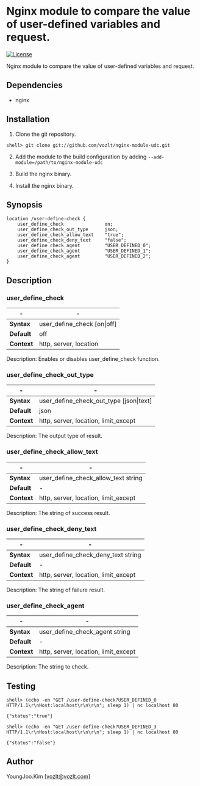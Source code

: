 Nginx module to compare the value of user-defined variables and request.
==========

[![License](http://img.shields.io/badge/license-BSD-brightgreen.svg)](https://github.com/vozlt/nginx-module-udc/blob/master/LICENSE)

Nginx module to compare the value of user-defined variables and request.

## Dependencies
* nginx

## Installation

1. Clone the git repository.

  ```
  shell> git clone git://github.com/vozlt/nginx-module-udc.git
  ```

2. Add the module to the build configuration by adding 
  `--add-module=/path/to/nginx-module-udc`

3. Build the nginx binary.

4. Install the nginx binary.

## Synopsis

```Nginx
location /user-define-check {
    user_define_check               on;
    user_define_check_out_type      json;
    user_define_check_allow_text    "true";
    user_define_check_deny_text     "false";
    user_define_check_agent         "USER_DEFINED_0";
    user_define_check_agent         "USER_DEFINED_1";
    user_define_check_agent         "USER_DEFINED_2";
}
```

## Description

### user_define_check

| -                  | -                          |
| ------------------ | -------------------------- |
| **Syntax**         | user_define_check [on\|off] |
| **Default**        | off                        |
| **Context**        | http, server, location     |

Description: Enables or disables user_define_check function.

### user_define_check_out_type

| -                  | -                                      |
| ------------------ | -------------------------------------- |
| **Syntax**         | user_define_check_out_type [json\|text] |
| **Default**        | json                                   |
| **Context**        | http, server, location, limit_except   |

Description: The output type of result.

### user_define_check_allow_text

| -                  | -                                    |
| ------------------ | ------------------------------------ |
| **Syntax**         | user_define_check_allow_text string  |
| **Default**        | -                                    |
| **Context**        | http, server, location, limit_except |

Description: The string of success result.

### user_define_check_deny_text

| -                  | -                                    |
| ------------------ | ------------------------------------ |
| **Syntax**         | user_define_check_deny_text string   |
| **Default**        | -                                    |
| **Context**        | http, server, location, limit_except |

Description: The string of failure result.

### user_define_check_agent

| -                  | -                                    |
| ------------------ | ------------------------------------ |
| **Syntax**         | user_define_check_agent string       |
| **Default**        | -                                    |
| **Context**        | http, server, location, limit_except |

Description: The string to check.

## Testing

```
shell> (echo -en "GET /user-define-check?USER_DEFINED_0 HTTP/1.1\r\nHost:localhost\r\n\r\n"; sleep 1) | nc localhost 80
```
```
{"status":"true"}
```

```
shell> (echo -en "GET /user-define-check?USER_DEFINED_3 HTTP/1.1\r\nHost:localhost\r\n\r\n"; sleep 1) | nc localhost 80
```
```
{"status":"false"}
```

## Author
YoungJoo.Kim [<vozlt@vozlt.com>]
